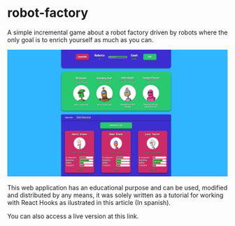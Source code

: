 # robot-factory

A simple incremental game about a robot factory driven by robots where the only goal is to enrich yourself as much as you can.

![robo factory](https://raw.githubusercontent.com/pabletos/robot-factory/main/robofactory.PNG?token=ADYEGLQK5VKWHZBQ44FJJBC7U7NRW)

This web application has an educational purpose and can be used, modified and distributed by any means, it was solely written as a tutorial for working with React Hooks as ilustrated in this article (In spanish).

You can also access a live version at this link.

